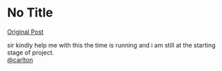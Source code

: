# No Title

[Original Post](https://discourse.onlinedegree.iitm.ac.in/t/167172/4)

<p>sir kindly help me with this the time is running and i am still at the starting stage of project.<br>
<a class="mention" href="/u/carlton">@carlton</a></p>
